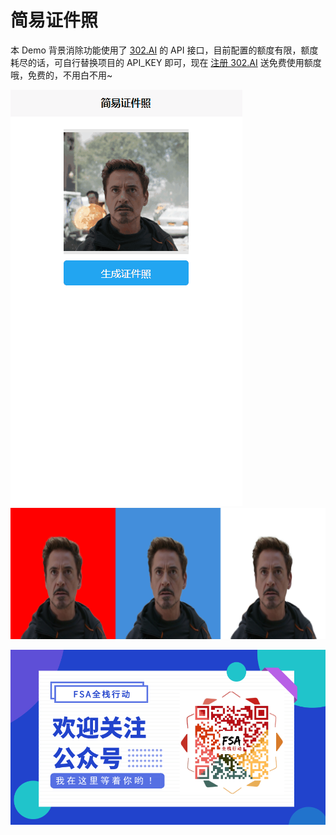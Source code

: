 # 简易证件照

本 Demo 背景消除功能使用了 [302.AI](https://gpt302.saaslink.net/NjPJyb) 的 API 接口，目前配置的额度有限，额度耗尽的话，可自行替换项目的 API_KEY 即可，现在 [注册 302.AI](https://gpt302.saaslink.net/NjPJyb) 送免费使用额度哦，免费的，不用白不用~

![](./images/pic_demo.gif)
![](./images/3-3res.png)

![](https://github.com/LinXunFeng/LinXunFeng/raw/master/static/img/FSAQR.png)
